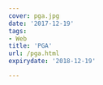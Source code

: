```yaml
---
cover: pga.jpg
date: '2017-12-19'
tags:
- Web
title: 'PGA'
url: /pga.html
expirydate: '2018-12-19'

---
```


